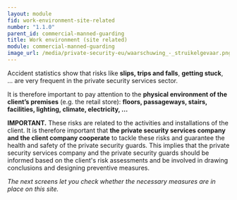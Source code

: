 ```yaml
---
layout: module
fid: work-environment-site-related
number: "1.1.0"
parent_id: commercial-manned-guarding
title: Work environment (site related)
module: commercial-manned-guarding
image_url: /media/private-security-eu/waarschuwing_-_struikelgevaar.png
---
```

Accident statistics show that risks like **slips, trips and falls**, **getting
stuck**, ... are very frequent in the private security services sector.

It is therefore important to pay attention to the **physical environment of
the client’s premises** (e.g. the retail store): **floors, passageways,
stairs, facilities, lighting, climate, electricity, ...**

**IMPORTANT.** These risks are related to the activities and installations of the client. It is therefore important that **the private security services company and the client company cooperate** to tackle these risks and guarantee the health and safety of the private security guards. This implies that the private security services company and the private security guards should be informed based on the client's risk assessments and be involved in drawing conclusions and designing preventive measures.

_The next screens let you check whether the necessary measures are in place on
this site._


